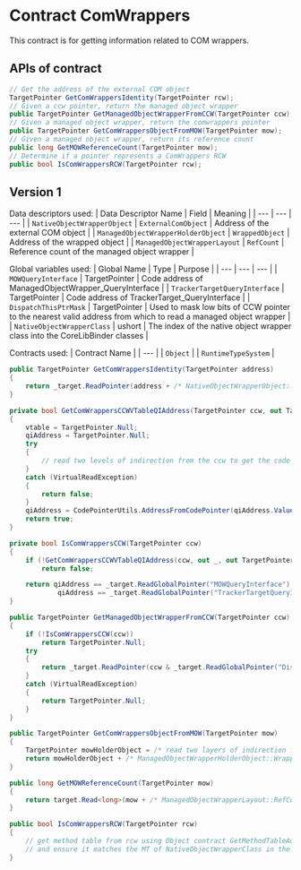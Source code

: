 # Contract ComWrappers

This contract is for getting information related to COM wrappers.

## APIs of contract

``` csharp
// Get the address of the external COM object
TargetPointer GetComWrappersIdentity(TargetPointer rcw);
// Given a ccw pointer, return the managed object wrapper
public TargetPointer GetManagedObjectWrapperFromCCW(TargetPointer ccw);
// Given a managed object wrapper, return the comwrappers pointer
public TargetPointer GetComWrappersObjectFromMOW(TargetPointer mow);
// Given a managed object wrapper, return its reference count
public long GetMOWReferenceCount(TargetPointer mow);
// Determine if a pointer represents a ComWrappers RCW
public bool IsComWrappersRCW(TargetPointer rcw);
```

## Version 1

Data descriptors used:
| Data Descriptor Name | Field | Meaning |
| --- | --- | --- |
| `NativeObjectWrapperObject` | `ExternalComObject` | Address of the external COM object |
| `ManagedObjectWrapperHolderObject` | `WrappedObject` | Address of the wrapped object |
| `ManagedObjectWrapperLayout` | `RefCount` | Reference count of the managed object wrapper |

Global variables used:
| Global Name | Type | Purpose |
| --- | --- | --- |
| `MOWQueryInterface` | TargetPointer | Code address of ManagedObjectWrapper_QueryInterface |
| `TrackerTargetQueryInterface` | TargetPointer | Code address of TrackerTarget_QueryInterface |
| `DispatchThisPtrMask` | TargetPointer | Used to mask low bits of CCW pointer to the nearest valid address from which to read a managed object wrapper |
| `NativeObjectWrapperClass` | ushort | The index of the native object wrapper class into the CoreLibBinder classes |

Contracts used:
| Contract Name |
| --- |
| `Object` |
| `RuntimeTypeSystem` |


``` csharp
public TargetPointer GetComWrappersIdentity(TargetPointer address)
{
    return _target.ReadPointer(address + /* NativeObjectWrapperObject::ExternalComObject offset */);
}

private bool GetComWrappersCCWVTableQIAddress(TargetPointer ccw, out TargetPointer vtable, out TargetPointer qiAddress)
{
    vtable = TargetPointer.Null;
    qiAddress = TargetPointer.Null;
    try
    {
        // read two levels of indirection from the ccw to get the code pointer
    }
    catch (VirtualReadException)
    {
        return false;
    }
    qiAddress = CodePointerUtils.AddressFromCodePointer(qiAddress.Value, _target);
    return true;
}

private bool IsComWrappersCCW(TargetPointer ccw)
{
    if (!GetComWrappersCCWVTableQIAddress(ccw, out _, out TargetPointer qiAddress))
        return false;

    return qiAddress == _target.ReadGlobalPointer("MOWQueryInterface") ||
            qiAddress == _target.ReadGlobalPointer("TrackerTargetQueryInterface");
}

public TargetPointer GetManagedObjectWrapperFromCCW(TargetPointer ccw)
{
    if (!IsComWrappersCCW(ccw))
        return TargetPointer.Null;
    try
    {
        return _target.ReadPointer(ccw & _target.ReadGlobalPointer("DispatchThisPtrMask"));
    }
    catch (VirtualReadException)
    {
        return TargetPointer.Null;
    }
}

public TargetPointer GetComWrappersObjectFromMOW(TargetPointer mow)
{
    TargetPointer mowHolderObject = /* read two layers of indirection from MOW */;
    return mowHolderObject + /* ManagedObjectWrapperHolderObject::WrappedObject offset */;
}

public long GetMOWReferenceCount(TargetPointer mow)
{
    return target.Read<long>(mow + /* ManagedObjectWrapperLayout::RefCount offset */);
}

public bool IsComWrappersRCW(TargetPointer rcw)
{
    // get method table from rcw using Object contract GetMethodTableAddress
    // and ensure it matches the MT of NativeObjectWrapperClass in the CoreLibBinder with RuntimeTypeSystem.GetBinderType 
}
```
